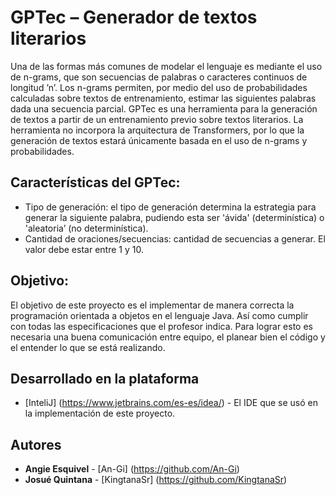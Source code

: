 # GPTec – Generador de textos literarios
Una de las formas más comunes de modelar el lenguaje es mediante el uso de n-grams, que son
secuencias de palabras o caracteres continuos de longitud ’n’. Los n-grams permiten, por medio del
uso de probabilidades calculadas sobre textos de entrenamiento, estimar las siguientes palabras dada
una secuencia parcial.
GPTec es una herramienta para la generación de textos a partir de un entrenamiento previo sobre
textos literarios. La herramienta no incorpora la arquitectura de Transformers, por lo que la generación
de textos estará únicamente basada en el uso de n-grams y probabilidades.
## Características del GPTec: 
- Tipo de generación: el tipo de generación determina la estrategia para generar la siguiente
palabra, pudiendo esta ser 'ávida' (determinística) o 'aleatoria’ (no determinística).
- Cantidad de oraciones/secuencias: cantidad de secuencias a generar. El valor debe estar
entre 1 y 10.
## Objetivo:
El objetivo de este proyecto es el implementar de manera correcta la programación orientada a objetos en el lenguaje Java. Así como cumplir con todas las especificaciones que el profesor indica. Para lograr esto es necesaria una buena comunicación entre equipo, el planear bien el código y el entender lo que se está realizando.
## Desarrollado en la plataforma
* [InteliJ] (https://www.jetbrains.com/es-es/idea/) - El IDE que se usó en la implementación de este proyecto.

## Autores
* **Angie Esquivel** - [An-Gi] (https://github.com/An-Gi)
* **Josué Quintana** - [KingtanaSr] (https://github.com/KingtanaSr)

